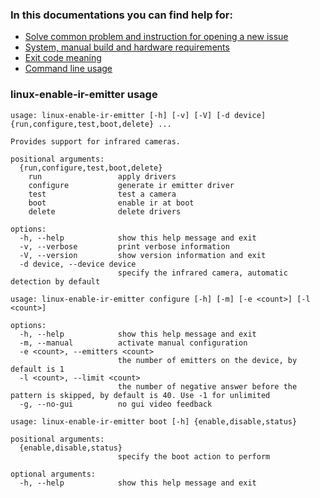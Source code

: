 ### In this documentations you can find help for:
* [Solve common problem and instruction for opening a new issue](issues.md)
* [System, manual build and hardware requirements](requirements.md)
* [Exit code meaning](exit-code.md)
* [Command line usage](#linux-enable-ir-emitter-usage) 

### linux-enable-ir-emitter usage 
```
usage: linux-enable-ir-emitter [-h] [-v] [-V] [-d device] {run,configure,test,boot,delete} ...

Provides support for infrared cameras.

positional arguments:
  {run,configure,test,boot,delete}
    run                 apply drivers
    configure           generate ir emitter driver
    test                test a camera
    boot                enable ir at boot
    delete              delete drivers

options:
  -h, --help            show this help message and exit
  -v, --verbose         print verbose information
  -V, --version         show version information and exit
  -d device, --device device
                        specify the infrared camera, automatic detection by default
```
```
usage: linux-enable-ir-emitter configure [-h] [-m] [-e <count>] [-l <count>]

options:
  -h, --help            show this help message and exit
  -m, --manual          activate manual configuration
  -e <count>, --emitters <count>
                        the number of emitters on the device, by default is 1
  -l <count>, --limit <count>
                        the number of negative answer before the pattern is skipped, by default is 40. Use -1 for unlimited
  -g, --no-gui          no gui video feedback
```
```
usage: linux-enable-ir-emitter boot [-h] {enable,disable,status}

positional arguments:
  {enable,disable,status}
                        specify the boot action to perform

optional arguments:
  -h, --help            show this help message and exit
```
